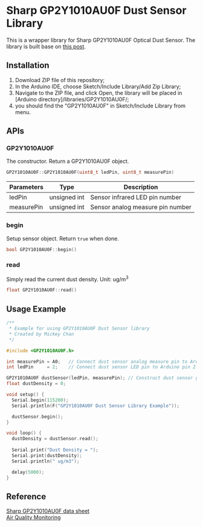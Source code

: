 # Sharp GP2Y1010AU0F Dust Sensor Library
This is a wrapper library for Sharp GP2Y1010AU0F Optical Dust Sensor. The library is built base on [this post](http://www.howmuchsnow.com/arduino/airquality/).

## Installation
1. Download ZIP file of this repository;
2. In the Arduino IDE, choose Sketch/Include Library/Add Zip Library;
3. Navigate to the ZIP file, and click Open, the library will be placed in \[Arduino directory\]/libraries/GP2Y1010AU0F/;
4. you should find the "GP2Y1010AU0F" in Sketch/Include Library from menu.

## APIs
### GP2Y1010AU0F
The constructor. Return a GP2Y1010AU0F object.

```c++
GP2Y1010AU0F::GP2Y1010AU0F(uint8_t ledPin, uint8_t measurePin)
```

Parameters|Type|Description
---|---|---
ledPin|unsigned int|Sensor infrared LED pin number
measurePin|unsigned int|Sensor analog measure pin number

### begin
Setup sensor object. Return `true` when done.

```c++
bool GP2Y1010AU0F::begin()
```

### read
Simply read the current dust density. Unit: ug/m<sup>3</sup>

```c++
float GP2Y1010AU0F::read()
```

## Usage Example
```c++
/**
 * Example for using GP2Y1010AU0F Dust Sensor library
 * Created by Mickey Chan
 */

#include <GP2Y1010AU0F.h>

int measurePin = A0;   // Connect dust sensor analog measure pin to Arduino A0 pin
int ledPin     = 2;    // Connect dust sensor LED pin to Arduino pin 2

GP2Y1010AU0F dustSensor(ledPin, measurePin); // Construct dust sensor global object
float dustDensity = 0;

void setup() {
  Serial.begin(115200);
  Serial.println(F("GP2Y1010AU0F Dust Sensor Library Example"));

  dustSensor.begin();
}

void loop() {
  dustDensity = dustSensor.read();
  
  Serial.print("Dust Density = ");
  Serial.print(dustDensity);
  Serial.println(" ug/m3");

  delay(5000);
}
```

## Reference
[Sharp GP2Y1010AU0F data sheet](https://www.sparkfun.com/datasheets/Sensors/gp2y1010au_e.pdf)  
[Air Quality Monitoring](http://www.howmuchsnow.com/arduino/airquality/)
